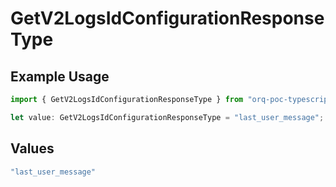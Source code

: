 # GetV2LogsIdConfigurationResponseType

## Example Usage

```typescript
import { GetV2LogsIdConfigurationResponseType } from "orq-poc-typescript-multi-env-version/models/operations";

let value: GetV2LogsIdConfigurationResponseType = "last_user_message";
```

## Values

```typescript
"last_user_message"
```